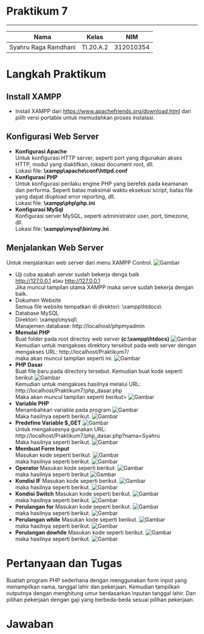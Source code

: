 # **Praktikum 7**
  ---------------
|Nama			|Kelas		|NIM		|
|-----			|-----		|-----		|
|Syahru	Raga Ramdhani	|TI.20.A.2	|312010354	|

# Langkah Praktikum
## Install XAMPP
* Install XAMPP dari https://www.apachefriends.org/download.html dan pilih versi portable untuk memudahkan proses instalasi.<br>
## Konfigurasi Web Server
* **Konfigurasi Apache** <br>
Untuk konfigurasi HTTP server, seperti port yang digunakan akses HTTP, modul yang diaktifkan, lokasi document root, dll.<br>
Lokasi file: **\xampp\apache\conf\httpd.conf**
* **Konfigurasi PHP** <br>
Untuk konfigurasi perilaku engine PHP yang berefek pada keamanan dan performa.
Seperti batas maksimal waktu eksekusi script, batas file yang dapat diupload error reporting, dll.<br>
Lokasi file: **\xampp\php\php.ini**
* **Konfigurasi MySql** <br>
Konfigurasi server MySQL, seperti administrator user, port, timezone, dll.<br>
Lokasi file: **\xampp\mysql\bin\my.ini**<br>
## Menjalankan Web Server
Untuk menjalankan web server dari menu XAMPP Control.
![Gambar](/gambar/Capture.PNG)
* Uji coba apakah server sudah bekerja denga baik <br>
http://127.0.0.1 atau http://127.0.0.1 <br>
Jika muncul tampilan utama XAMPP maka serve sudah bekerja dengan baik. 
* Dokumen Website<br>
Semua file website tempatkan di direktori: \xampp\htdocs\
* Database MySQL<br>
Direktori: \xampp\mysql\ <br>
Manajemen database: http://localhost/phpmyadmin <br>
* **Memulai PHP**<br>
Buat folder pada root directoy web server **(c:\xampp\htdocs)**
![Gambar](/gambar/Capture1.PNG)<br>
Kemudian untuk mengakses direktory tersebut pada web server dengan mengakses URL: http://localhost/Praktikum7/<br>
maka akan muncul tampilan seperti ini.
![Gambar](/gambar/Capture2.PNG)<br>
* **PHP Dasar**<br>
Buat file baru pada directory tersebut. Kemudian buat kode seperti berikut
![Gambar](/gambar/Capture3.PNG)<br>
Kemudian untuk mengakses hasilnya melalui URL: http://localhost/Praktikum7/php_dasar.php <br>
Maka akan muncul tampilan seperti berikut>
![Gambar](/gambar/Capture4.PNG)<br>
* **Variable PHP**<br>
Menambahkan variable pada program
![Gambar](/gambar/Capture5.PNG)<br>
Maka hasilnya seperti berikut.
![Gambar](/gambar/Capture6.PNG)<br>
* **Predefine Variable $_GET**
![Gambar](/gambar/Capture7.PNG)<br>
Untuk mengaksesnya gunakan URL: http://localhost/Praktikum7/php_dasar.php?nama=Syahru<br>
Maka hasilnya seperti berikut.
![Gambar](/gambar/Capture8.PNG)<br>
* **Membuat Form Input**<br>
Masukan kode seperti berikut.
![Gambar](/gambar/Capture9.PNG)<br>
maka hasilnya seperti berikut.
![Gambar](/gambar/Capture10.PNG)<br>
* **Operator**
Masukan kode seperti berikut.
![Gambar](/gambar/Capture11.PNG)<br>
maka hasilnya seperti berikut
![Gambar](/gambar/Capture12.PNG)<br>
* **Kondisi IF**
Masukan kode seperti berikut.
![Gambar](/gambar/Capture13.PNG)<br>
maka hasilnya seperti berikut.
![Gambar](/gambar/Capture14.PNG)<br>
* **Kondisi Switch**
Masukan kode seperti berikut.
![Gambar](/gambar/Capture15.PNG)<br>
maka hasilnya seperti berikut.
![Gambar](/gambar/Capture16.PNG)<br>
* **Perulangan for**
Masukan kode seperti berikut.
![Gambar](/gambar/Capture17.PNG)<br>
maka hasilnya seperti berikut.
![Gambar](/gambar/Capture18.PNG)<br>
* **Perulangan while**
Masukan kode seperti berikut.
![Gambar](/gambar/Capture19.PNG)<br>
maka hasilnya seperti berikut.
![Gambar](/gambar/Capture20.PNG)<br>
* **Perulangan dowhile**
Masukan kode seperti berikut.
![Gambar](/gambar/Capture21.PNG)<br>
maka hasilnya seperti berikut.
![Gambar](/gambar/Capture22.PNG)<br>
# **Pertanyaan dan Tugas**
Buatlah program PHP sederhana dengan menggunakan form input yang menampilkan
nama, tanggal lahir dan pekerjaan. Kemudian tampilkan outputnya dengan menghitung
umur berdasarkan inputan tanggal lahir. Dan pilihan pekerjaan dengan gaji yang berbeda-beda sesuai pilihan pekerjaan.<br>
# **Jawaban**
